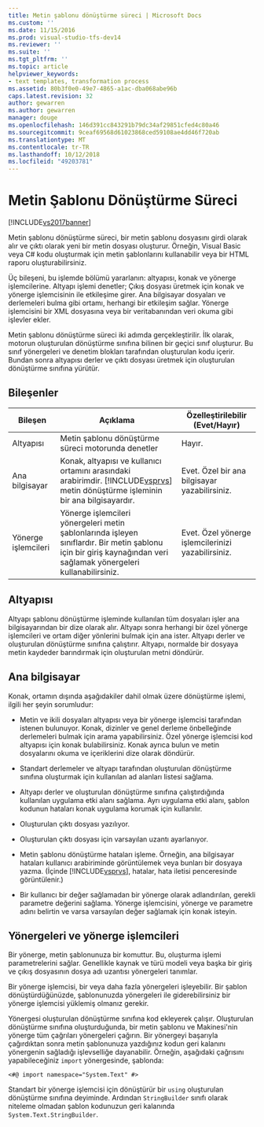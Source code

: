 ```yaml
---
title: Metin şablonu dönüştürme süreci | Microsoft Docs
ms.custom: ''
ms.date: 11/15/2016
ms.prod: visual-studio-tfs-dev14
ms.reviewer: ''
ms.suite: ''
ms.tgt_pltfrm: ''
ms.topic: article
helpviewer_keywords:
- text templates, transformation process
ms.assetid: 80b3f0e0-49e7-4865-a1ac-dba068abe96b
caps.latest.revision: 32
author: gewarren
ms.author: gewarren
manager: douge
ms.openlocfilehash: 146d391cc843291b79dc34af29851cfed4c80a46
ms.sourcegitcommit: 9ceaf69568d61023868ced59108ae4dd46f720ab
ms.translationtype: MT
ms.contentlocale: tr-TR
ms.lasthandoff: 10/12/2018
ms.locfileid: "49203781"
---
```

# <a name="the-text-template-transformation-process"></a>Metin Şablonu Dönüştürme Süreci
[!INCLUDE[vs2017banner](../includes/vs2017banner.md)]

Metin şablonu dönüştürme süreci, bir metin şablonu dosyasını girdi olarak alır ve çıktı olarak yeni bir metin dosyası oluşturur. Örneğin, Visual Basic veya C# kodu oluşturmak için metin şablonlarını kullanabilir veya bir HTML raporu oluşturabilirsiniz.  
  
 Üç bileşeni, bu işlemde bölümü yararlanın: altyapısı, konak ve yönerge işlemcilerine. Altyapı işlemi denetler; Çıkış dosyası üretmek için konak ve yönerge işlemcisinin ile etkileşime girer. Ana bilgisayar dosyaları ve derlemeleri bulma gibi ortamı, herhangi bir etkileşim sağlar. Yönerge işlemcisini bir XML dosyasına veya bir veritabanından veri okuma gibi işlevler ekler.  
  
 Metin şablonu dönüştürme süreci iki adımda gerçekleştirilir. İlk olarak, motorun oluşturulan dönüştürme sınıfına bilinen bir geçici sınıf oluşturur. Bu sınıf yönergeleri ve denetim blokları tarafından oluşturulan kodu içerir. Bundan sonra altyapısı derler ve çıktı dosyası üretmek için oluşturulan dönüştürme sınıfına yürütür.  
  
## <a name="components"></a>Bileşenler  
  
|Bileşen|Açıklama|Özelleştirilebilir (Evet/Hayır)|  
|---------------|-----------------|------------------------------|  
|Altyapısı|Metin şablonu dönüştürme süreci motorunda denetler|Hayır.|  
|Ana bilgisayar|Konak, altyapısı ve kullanıcı ortamını arasındaki arabirimdir. [!INCLUDE[vsprvs](../includes/vsprvs-md.md)] metin dönüştürme işleminin bir ana bilgisayardır.|Evet. Özel bir ana bilgisayar yazabilirsiniz.|  
|Yönerge işlemcileri|Yönerge işlemcileri yönergeleri metin şablonlarında işleyen sınıflardır. Bir metin şablonu için bir giriş kaynağından veri sağlamak yönergeleri kullanabilirsiniz.|Evet. Özel yönerge işlemcilerinizi yazabilirsiniz.|  
  
## <a name="the-engine"></a>Altyapısı  
 Altyapı şablonu dönüştürme işleminde kullanılan tüm dosyaları işler ana bilgisayarından bir dize olarak alır. Altyapı sonra herhangi bir özel yönerge işlemcileri ve ortam diğer yönlerini bulmak için ana ister. Altyapı derler ve oluşturulan dönüştürme sınıfına çalıştırır. Altyapı, normalde bir dosyaya metin kaydeder barındırmak için oluşturulan metni döndürür.  
  
## <a name="the-host"></a>Ana bilgisayar  
 Konak, ortamın dışında aşağıdakiler dahil olmak üzere dönüştürme işlemi, ilgili her şeyin sorumludur:  
  
-   Metin ve ikili dosyaları altyapısı veya bir yönerge işlemcisi tarafından istenen bulunuyor. Konak, dizinler ve genel derleme önbelleğinde derlemeleri bulmak için arama yapabilirsiniz. Özel yönerge işlemcisi kod altyapısı için konak bulabilirsiniz. Konak ayrıca bulun ve metin dosyalarını okuma ve içeriklerini dize olarak döndürür.  
  
-   Standart derlemeler ve altyapı tarafından oluşturulan dönüştürme sınıfına oluşturmak için kullanılan ad alanları listesi sağlama.  
  
-   Altyapı derler ve oluşturulan dönüştürme sınıfına çalıştırdığında kullanılan uygulama etki alanı sağlama. Ayrı uygulama etki alanı, şablon kodunun hataları konak uygulama korumak için kullanılır.  
  
-   Oluşturulan çıktı dosyası yazılıyor.  
  
-   Oluşturulan çıktı dosyası için varsayılan uzantı ayarlanıyor.  
  
-   Metin şablonu dönüştürme hataları işleme. Örneğin, ana bilgisayar hataları kullanıcı arabiriminde görüntülemek veya bunları bir dosyaya yazma. (İçinde [!INCLUDE[vsprvs](../includes/vsprvs-md.md)], hatalar, hata iletisi penceresinde görüntülenir.)  
  
-   Bir kullanıcı bir değer sağlamadan bir yönerge olarak adlandırılan, gerekli parametre değerini sağlama. Yönerge işlemcisini, yönerge ve parametre adını belirtin ve varsa varsayılan değer sağlamak için konak isteyin.  
  
## <a name="directives-and-directive-processors"></a>Yönergeleri ve yönerge işlemcileri  
 Bir yönerge, metin şablonunuza bir komuttur. Bu, oluşturma işlemi parametrelerini sağlar. Genellikle kaynak ve türü modeli veya başka bir giriş ve çıkış dosyasının dosya adı uzantısı yönergeleri tanımlar.  
  
 Bir yönerge işlemcisi, bir veya daha fazla yönergeleri işleyebilir. Bir şablon dönüştürdüğünüzde, şablonunuzda yönergeleri ile giderebilirsiniz bir yönerge işlemcisi yüklemiş olmanız gerekir.  
  
 Yönergesi oluşturulan dönüştürme sınıfına kod ekleyerek çalışır. Oluşturulan dönüştürme sınıfına oluşturduğunda, bir metin şablonu ve Makinesi'nin yönerge tüm çağrıları yönergeleri çağırın. Bir yönergeyi başarıyla çağırdıktan sonra metin şablonunuza yazdığınız kodun geri kalanını yönergenin sağladığı işlevselliğe dayanabilir. Örneğin, aşağıdaki çağrısını yapabileceğiniz `import` yönergesinde, şablonda:  
  
 `<#@ import namespace="System.Text" #>`  
  
 Standart bir yönerge işlemcisi için dönüştürür bir `using` oluşturulan dönüştürme sınıfına deyiminde. Ardından `StringBuilder` sınıfı olarak niteleme olmadan şablon kodunuzun geri kalanında `System.Text.StringBuilder`.



